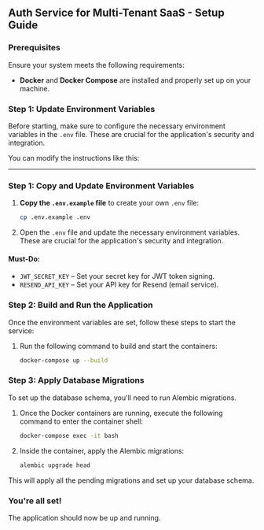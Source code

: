 ## Auth Service for Multi-Tenant SaaS - Setup Guide

### Prerequisites

Ensure your system meets the following requirements:
- **Docker** and **Docker Compose** are installed and properly set up on your machine.

### Step 1: Update Environment Variables

Before starting, make sure to configure the necessary environment variables in the `.env` file. These are crucial for the application's security and integration.

You can modify the instructions like this:

---

### Step 1: Copy and Update Environment Variables

1. **Copy the `.env.example` file** to create your own `.env` file:
   ```bash
   cp .env.example .env
   ```

2. Open the `.env` file and update the necessary environment variables. These are crucial for the application's security and integration.

#### Must-Do:
- `JWT_SECRET_KEY` – Set your secret key for JWT token signing.
- `RESEND_API_KEY` – Set your API key for Resend (email service).

### Step 2: Build and Run the Application

Once the environment variables are set, follow these steps to start the service:

1. Run the following command to build and start the containers:
   ```bash
   docker-compose up --build
   ```

### Step 3: Apply Database Migrations

To set up the database schema, you'll need to run Alembic migrations.

1. Once the Docker containers are running, execute the following command to enter the container shell:
   ```bash
   docker-compose exec -it bash
   ```

2. Inside the container, apply the Alembic migrations:
   ```bash
   alembic upgrade head
   ```

This will apply all the pending migrations and set up your database schema.

### You're all set!

The application should now be up and running.
